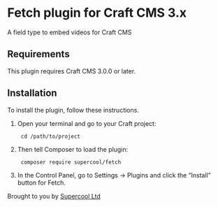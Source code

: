 # Fetch plugin for Craft CMS 3.x

A field type to embed videos for Craft CMS

## Requirements

This plugin requires Craft CMS 3.0.0 or later.

## Installation

To install the plugin, follow these instructions.

1. Open your terminal and go to your Craft project:

        cd /path/to/project

2. Then tell Composer to load the plugin:

        composer require supercool/fetch

3. In the Control Panel, go to Settings → Plugins and click the “Install” button for Fetch.

Brought to you by [Supercool Ltd](http://www.supercooldesign.co.uk/)
